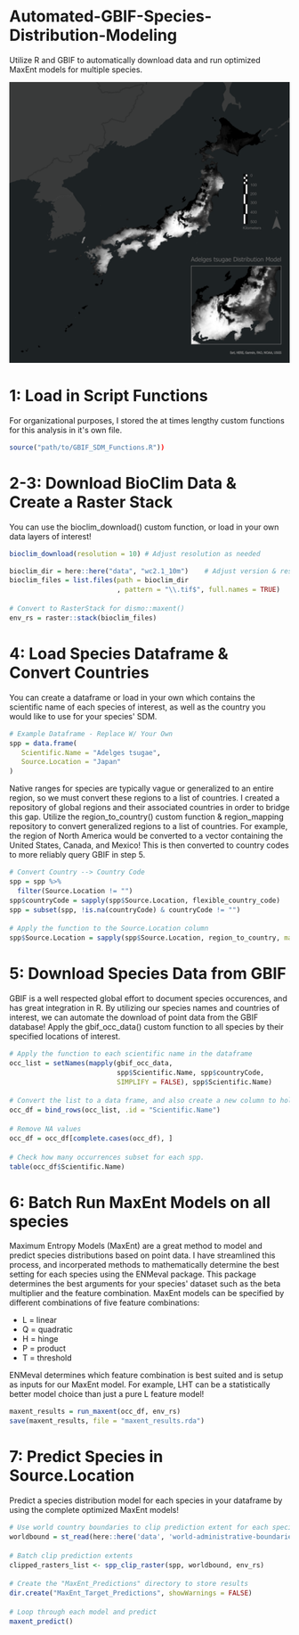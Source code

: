 # Automated-GBIF-Species-Distribution-Modeling
Utilize R and GBIF to automatically download data and run optimized MaxEnt models for multiple species.

![SDM](https://raw.githubusercontent.com/JTSALAH/Automated-GBIF-Species-Distribution-Modeling/main/AT_SDM.png)

# 1: Load in Script Functions
For organizational purposes, I stored the at times lengthy custom functions for this analysis in it's own file.
```r
source("path/to/GBIF_SDM_Functions.R")) 
```

# 2-3: Download BioClim Data & Create a Raster Stack
You can use the bioclim_download() custom function, or load in your own data layers of interest!
```r
bioclim_download(resolution = 10) # Adjust resolution as needed
```

```r
bioclim_dir = here::here("data", "wc2.1_10m")    # Adjust version & resolution path accordingly
bioclim_files = list.files(path = bioclim_dir
                           , pattern = "\\.tif$", full.names = TRUE)
  
# Convert to RasterStack for dismo::maxent()
env_rs = raster::stack(bioclim_files)
```

# 4: Load Species Dataframe & Convert Countries
You can create a dataframe or load in your own which contains the scientific name of each species of interest, as well as the country you would like to use for your species' SDM.

```r
# Example Dataframe - Replace W/ Your Own
spp = data.frame(
   Scientific.Name = "Adelges tsugae",
   Source.Location = "Japan"
)
```

Native ranges for species are typically vague or generalized to an entire region, so we must convert these regions to a list of countries. I created a repository of global regions and their associated countries in order to bridge this gap. Utilize the region_to_country() custom function & region_mapping repository to convert generalized regions to a list of countries. For example, the region of North America would be converted to a vector containing the United States, Canada, and Mexico! This is then converted to country codes to more reliably query GBIF in step 5.
```r  
# Convert Country --> Country Code
spp = spp %>%
  filter(Source.Location != "")
spp$countryCode = sapply(spp$Source.Location, flexible_country_code)
spp = subset(spp, !is.na(countryCode) & countryCode != "")
  
# Apply the function to the Source.Location column
spp$Source.Location = sapply(spp$Source.Location, region_to_country, mapping = region_mapping)
```

# 5: Download Species Data from GBIF
GBIF is a well respected global effort to document species occurences, and has great integration in R. By utilizing our species names and countries of interest, we can automate the download of point data from the GBIF database! Apply the gbif_occ_data() custom function to all species by their specified locations of interest.
```r
# Apply the function to each scientific name in the dataframe
occ_list = setNames(mapply(gbif_occ_data, 
                           spp$Scientific.Name, spp$countryCode, 
                           SIMPLIFY = FALSE), spp$Scientific.Name)

# Convert the list to a data frame, and also create a new column to hold the Scientific.Name
occ_df = bind_rows(occ_list, .id = "Scientific.Name")

# Remove NA values
occ_df = occ_df[complete.cases(occ_df), ]
  
# Check how many occurrences subset for each spp.
table(occ_df$Scientific.Name)
```

# 6: Batch Run MaxEnt Models on all species
Maximum Entropy Models (MaxEnt) are a great method to model and predict species distributions based on point data. I have streamlined this process, and incorperated methods to mathematically determine the best setting for each species using the ENMeval package. This package determines the best arguments for your species' dataset such as the beta multiplier and the feature combination. MaxEnt models can be specified by different combinations of five feature combinations: 
* L = linear
* Q = quadratic
* H = hinge
* P = product
* T = threshold

ENMeval determines which feature combination is best suited and is setup as inputs for our MaxEnt model. For example, LHT can be a statistically better model choice than just a pure L feature model!
```r
maxent_results = run_maxent(occ_df, env_rs)
save(maxent_results, file = "maxent_results.rda")
```

# 7: Predict Species in Source.Location
Predict a species distribution model for each species in your dataframe by using the complete optimized MaxEnt models!
```r
# Use world country boundaries to clip prediction extent for each species
worldbound = st_read(here::here('data', 'world-administrative-boundaries', 'world-administrative-boundaries.shp'))
  
# Batch clip prediction extents
clipped_rasters_list <- spp_clip_raster(spp, worldbound, env_rs)
  
# Create the "MaxEnt_Predictions" directory to store results
dir.create("MaxEnt_Target_Predictions", showWarnings = FALSE)
  
# Loop through each model and predict
maxent_predict()
```









